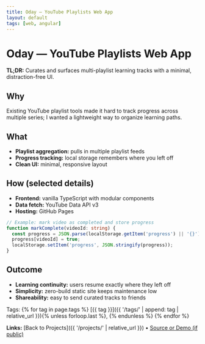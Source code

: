 ```yaml
---
title: Oday — YouTube Playlists Web App
layout: default
tags: [web, angular]
---
```


# Oday — YouTube Playlists Web App

**TL;DR:** Curates and surfaces multi-playlist learning tracks with a minimal, distraction-free UI.

## Why
Existing YouTube playlist tools made it hard to track progress across multiple series; I wanted a lightweight way to organize learning paths.

## What
- **Playlist aggregation:** pulls in multiple playlist feeds
- **Progress tracking:** local storage remembers where you left off
- **Clean UI:** minimal, responsive layout

## How (selected details)
- **Frontend:** vanilla TypeScript with modular components
- **Data fetch:** YouTube Data API v3
- **Hosting:** GitHub Pages

```ts
// Example: mark video as completed and store progress
function markComplete(videoId: string) {
  const progress = JSON.parse(localStorage.getItem('progress') || '{}');
  progress[videoId] = true;
  localStorage.setItem('progress', JSON.stringify(progress));
}
```

## Outcome

* **Learning continuity:** users resume exactly where they left off
* **Simplicity:** zero-build static site keeps maintenance low
* **Shareability:** easy to send curated tracks to friends

Tags:
{% for tag in page.tags %}
[{{ tag }}]({{ '/tags/' | append: tag | relative_url }}){% unless forloop.last %}, {% endunless %}
{% endfor %}

**Links:** [Back to Projects]({{ '/projects/' | relative_url }}) • [Source or Demo (if public)](https://example.com)
